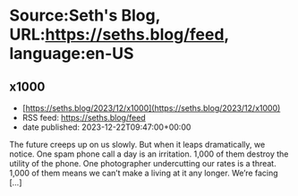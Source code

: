 # Source:Seth's Blog, URL:https://seths.blog/feed, language:en-US

## x1000
 - [https://seths.blog/2023/12/x1000](https://seths.blog/2023/12/x1000)
 - RSS feed: https://seths.blog/feed
 - date published: 2023-12-22T09:47:00+00:00

The future creeps up on us slowly. But when it leaps dramatically, we notice. One spam phone call a day is an irritation. 1,000 of them destroy the utility of the phone. One photographer undercutting our rates is a threat. 1,000 of them means we can&#8217;t make a living at it any longer. We&#8217;re facing [&#8230;]

